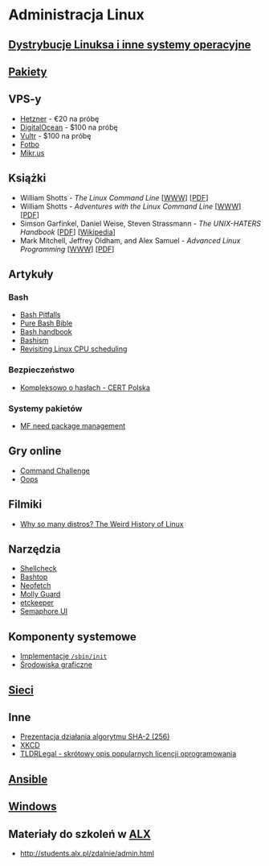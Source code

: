 # Administracja Linux

## [Dystrybucje Linuksa i inne systemy operacyjne](Dystrybucje.md)

## [Pakiety](Pakiety.md)

## VPS-y

* [Hetzner](https://hetzner.cloud/?ref=RulTY8jLDwVM) - €20 na próbę
* [DigitalOcean](https://m.do.co/c/b97bdf0b622f) - $100 na próbę
* [Vultr](https://www.vultr.com/?ref=7128436) - $100 na próbę
* [Fotbo](https://my.fotbo.com/signup?ref=ENXFYIxD)
* [Mikr.us](https://mikr.us/)

## Książki

- William Shotts - *The Linux Command Line*
[[WWW](https://linuxcommand.org/tlcl.php)]
[[PDF](https://sourceforge.net/projects/linuxcommand/files/TLCL/19.01/TLCL-19.01.pdf/download)]
- William Shotts - *Adventures with the Linux Command Line*
[[WWW](https://linuxcommand.org/tlcl.php)]
[[PDF](https://sourceforge.net/projects/linuxcommand/files/AWTLCL/21.10/AWTLCL-21.10.pdf/download)]
- Simson Garfinkel, Daniel Weise, Steven Strassmann - *The UNIX-HATERS Handbook*
[[PDF](https://web.mit.edu/~simsong/www/ugh.pdf)]
[[Wikipedia](https://en.wikipedia.org/wiki/The_UNIX-HATERS_Handbook)]
- Mark Mitchell, Jeffrey Oldham, and Alex Samuel - *Advanced Linux Programming*
[[WWW](https://mentorembedded.github.io/advancedlinuxprogramming/)]
[[PDF](https://mentorembedded.github.io/advancedlinuxprogramming/alp-folder/advanced-linux-programming.pdf)]

## Artykuły

### Bash
- [Bash Pitfalls](https://mywiki.wooledge.org/BashPitfalls)
- [Pure Bash Bible](https://github.com/dylanaraps/pure-bash-bible)
- [Bash handbook](https://github.com/denysdovhan/bash-handbook)
- [Bashism](https://mywiki.wooledge.org/Bashism)
- [Revisiting Linux CPU scheduling](http://www.uninformativ.de/blog/postings/2024-08-03/0/POSTING-en.html)

### Bezpieczeństwo
- [Kompleksowo o hasłach - CERT Polska](https://cert.pl/posts/2022/01/kompleksowo-o-haslach/)

### Systemy pakietów
- [MF need package management](http://michael.orlitzky.com/articles/motherfuckers_need_package_management.xhtml)

## Gry online

- [Command Challenge](https://cmdchallenge.com/)
- [Oops](https://oops.cmdchallenge.com/)

## Filmiki

- [Why so many distros? The Weird History of Linux](https://www.youtube.com/watch?v=ShcR4Zfc6Dw)

## Narzędzia

- [Shellcheck](https://github.com/koalaman/shellcheck)
- [Bashtop](https://github.com/aristocratos/bashtop)
- [Neofetch](https://github.com/dylanaraps/neofetch)
- [Molly Guard](https://manpages.ubuntu.com/manpages/bionic/man8/molly-guard.8.html)
- [etckeeper](https://github.com/wertarbyte/etckeeper)
- [Semaphore UI](https://www.semui.co/)

## Komponenty systemowe

- [Implementacje `/sbin/init`](Init.md)
- [Środowiska graficzne](Srodowiska_graficzne.md)

## [Sieci](Sieci.md)

## Inne

- [Prezentacja działania algorytmu SHA-2 (256)](https://sha256algorithm.com/)
- [XKCD](XKCD.md)
- [TLDRLegal - skrótowy opis popularnych licencji oprogramowania](https://tldrlegal.com/)

## [Ansible](Ansible/)

## [Windows](Windows.md)

## Materiały do szkoleń w [ALX](https://alx.pl)

- <http://students.alx.pl/zdalnie/admin.html>
